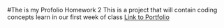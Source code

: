 #The is my Profolio Homework 2
This is a project that will contain coding concepts learn in our first week of class
[Link to Portfolio](https://www.google.com)